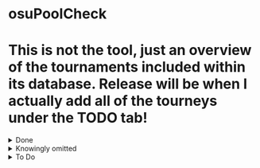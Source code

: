 # osuPoolCheck

# This is not the tool, just an overview of the tournaments included within its database. Release will be when I actually add all of the tourneys under the TODO tab!

<details>
<summary>Done</summary>
TWC/2011

TWC/2012

TWC/3

TWC/2014

TWC/2015

TWC/2016

TWC/2017

TWC/2018

TWC/2019

TWC/2020

TWC/2021

TWC/2022

TWC/2023

TWC/2024

3TWC/1

AOTS/IDTS_1

AOTS/ATS_2018

AOTS/AOTS_1

AOTS/IDTS_2

AOTS/ITBS_1

ATT/2019

ATT/2020

ATT/2021

BTT/4

BTT/5

BTT/6

EUTT/2018

GTS/IGTS_2018

GTS/IGTS_2019

GTS/AGTS_2019

GTS/KGTS_2019

GTS/CGTS_2019

GTS/EGTS_2020

GTS/IGTS_2020

GTS/AGTS_2020

GTS/BGTS_2020

GTS/CGTS_2021

GTS/AGTS_2021

GTS/RGTS_2021

GTS/IGTS_2021

GTS/EGTS_2021

GTS/SGTS_2021

GTS/IGTS_2022

GTS/AGTS_2022

GTS/EGTS_2022

GTS/RGTS_2022

GTS/COEGTS_2023

NSATT/NATT_2018

NSATT/NSATT_2019

NSATT/NSATT_NYE

TCT/v1

TCT/v2

TCT/v3

TCT/v4

TCT/v5

TCT/v6

T_LMS/Shift_1

T_LMS/Shift_2

TSC/1

TSC/2020

TSC/2020_Winter

TW/1

VAF/1

END1

END2

END3

LMS/LMS_STAGE0

OTMT2022

GTMS

NSATT 2021

TART1

TART2

TART3

TART4

SEATC

VOT3

VOT4

TTF

4TWC

</details>

<details>
<summary>Knowingly omitted</summary>

</details>

<details>
<summary>To Do</summary>

VOT2 - https://docs.google.com/spreadsheets/d/1T99qjdkNlsiDiwZfS3-HtuutLHoRO1OZIg0yNRjnzho/edit?gid=607469568#gid=607469568

onitou taiko cup - https://osu.ppy.sh/community/forums/topics/1924852?n=1

taiko collegiate league - https://osu.ppy.sh/community/forums/topics/1920449?n=1

CIS middle - https://osu.ppy.sh/community/forums/topics/1554492?n=1

Old Map Fantasy: Taiko Spinoff - https://osu.ppy.sh/community/forums/topics/1482675?n=1

taiko draft masters - https://osu.ppy.sh/community/forums/topics/922531?n=1

nanahira cup - https://osu.ppy.sh/community/forums/topics/1617946?n=1

asian-oceanic taiko showdown - https://osu.ppy.sh/community/forums/topics/928099?n=1

taiko wars - https://osu.ppy.sh/community/forums/topics/813794?n=1

lms4 - https://osu.ppy.sh/community/forums/topics/634615?n=1

lms3 - https://osu.ppy.sh/community/forums/topics/449295?n=1

NSATT 2018

nsatt 2020 - https://osu.ppy.sh/community/forums/topics/1058159?n=1

nsatt 2021 - https://osu.ppy.sh/community/forums/topics/1354479?n=1

nsatt 2024 - https://osu.ppy.sh/community/forums/topics/1938136?n=1

korean rising tournament - https://osu.ppy.sh/community/forums/topics/1700244?n=1

suiji 2023 - https://osu.ppy.sh/community/forums/topics/1787087?n=1

a las pinas - https://osu.ppy.sh/community/forums/topics/1580375?n=1

taiko fr 2019 - https://osu.ppy.sh/community/forums/topics/900423?n=1

taiko fr 2020 - https://osu.ppy.sh/community/forums/topics/1011848?n=1

taiko fr 2021 - https://osu.ppy.sh/community/forums/topics/1222624?n=1

donkat 2.0 - https://osu.ppy.sh/community/forums/topics/665866?n=1

ausu taiko 2022 - https://osu.ppy.sh/community/forums/topics/1561998?n=1

Project Prism

eutt 2021 - https://osu.ppy.sh/community/forums/topics/1354478?n=1

egts 2025

agts 2025 - IN PROGRESS

rgts 2025 - IN PROGRESS

BGTS2020

EUTT2018

COEGTS 2023

tctv3

TSC 2023 Summer - https://osu.ppy.sh/community/forums/topics/1787087?n=1

TSC 2023 - https://gtsosu.com/2023/tsc/home

FM Radio - IN PROGRESS

SGTS 2025 - ANNOUNCED

SUIJI 2025 - ANNOUNCED

</details>
